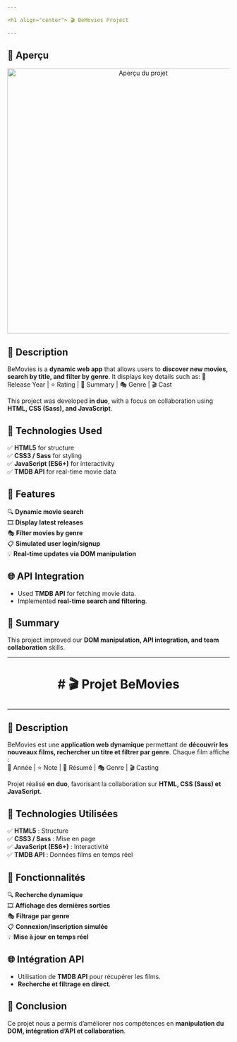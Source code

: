 ```yaml
---

<h1 align="center"> 🎬 BeMovies Project
  
---
```


## 📸 Aperçu
<p align="center">
  <img src="previewBemovie.pngg" alt="Aperçu du projet" width="600">
</p>

## 📖 Description
BeMovies is a **dynamic web app** that allows users to **discover new movies, search by title, and filter by genre**. It displays key details such as:
📅 Release Year | ⭐ Rating | 📖 Summary | 🎭 Genre | 🎬 Cast

This project was developed **in duo**, with a focus on collaboration using **HTML, CSS (Sass), and JavaScript**.

## 🔧 Technologies Used
✅ **HTML5** for structure  
✅ **CSS3 / Sass** for styling  
✅ **JavaScript (ES6+)** for interactivity  
✅ **TMDB API** for real-time movie data  

## 🚀 Features
🔍 **Dynamic movie search**  
🎞 **Display latest releases**  
🎭 **Filter movies by genre**  
📋 **Simulated user login/signup**  
💡 **Real-time updates via DOM manipulation**  

## 🌐 API Integration
- Used **TMDB API** for fetching movie data.  
- Implemented **real-time search and filtering**.  

## 🎯 Summary
This project improved our **DOM manipulation, API integration, and team collaboration** skills.  

---

<h1 align="center">  # 🎬 Projet BeMovies

---  


## 📖 Description
BeMovies est une **application web dynamique** permettant de **découvrir les nouveaux films, rechercher un titre et filtrer par genre**. Chaque film affiche :  
📅 Année | ⭐ Note | 📖 Résumé | 🎭 Genre | 🎬 Casting

Projet réalisé **en duo**, favorisant la collaboration sur **HTML, CSS (Sass) et JavaScript**.

## 🔧 Technologies Utilisées
✅ **HTML5** : Structure  
✅ **CSS3 / Sass** : Mise en page  
✅ **JavaScript (ES6+)** : Interactivité  
✅ **TMDB API** : Données films en temps réel  

## 🚀 Fonctionnalités
🔍 **Recherche dynamique**  
🎞 **Affichage des dernières sorties**  
🎭 **Filtrage par genre**  
📋 **Connexion/inscription simulée**  
💡 **Mise à jour en temps réel**  

## 🌐 Intégration API
- Utilisation de **TMDB API** pour récupérer les films.  
- **Recherche et filtrage en direct**.  

## 🎯 Conclusion
Ce projet nous a permis d’améliorer nos compétences en **manipulation du DOM, intégration d’API et collaboration**.
